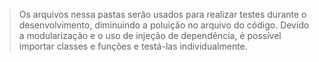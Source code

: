 > Os arquivos nessa pastas serão usados para realizar testes durante o desenvolvimento, diminuindo a poluição no arquivo do código. Devido a modularização e o uso de injeção de dependência, é possível importar classes e funções e testá-las individualmente.